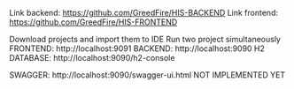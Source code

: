 Link backend: https://github.com/GreedFire/HIS-BACKEND
Link frontend: https://github.com/GreedFire/HIS-FRONTEND

Download projects and import them to IDE
Run two project simultaneously
FRONTEND: http://localhost:9091
BACKEND: http://localhost:9090
H2 DATABASE: http://localhost:9090/h2-console

SWAGGER: http://localhost:9090/swagger-ui.html NOT IMPLEMENTED YET